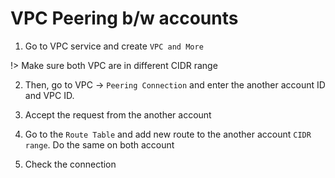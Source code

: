 # VPC Peering b/w accounts

1. Go to VPC service and create `VPC and More` 

!> Make sure both VPC are in different CIDR range

2. Then, go to VPC -> `Peering Connection` and enter the another account ID and VPC ID.

3. Accept the request from the another account

4. Go to the `Route Table` and add new route to the another account `CIDR range`. Do the same on both account

5. Check the connection